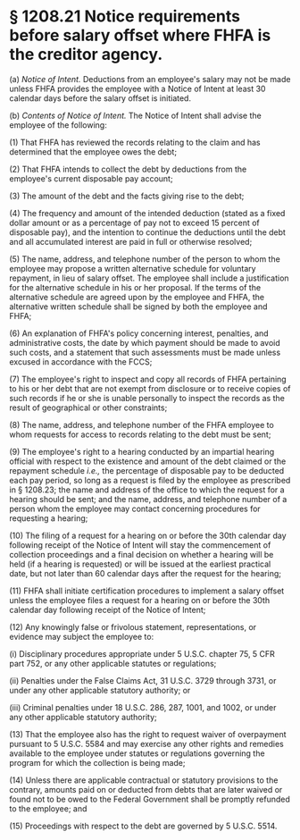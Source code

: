 # § 1208.21   Notice requirements before salary offset where FHFA is the creditor agency.

(a) *Notice of Intent.* Deductions from an employee's salary may not be made unless FHFA provides the employee with a Notice of Intent at least 30 calendar days before the salary offset is initiated.


(b) *Contents of Notice of Intent.* The Notice of Intent shall advise the employee of the following:


(1) That FHFA has reviewed the records relating to the claim and has determined that the employee owes the debt;


(2) That FHFA intends to collect the debt by deductions from the employee's current disposable pay account;


(3) The amount of the debt and the facts giving rise to the debt;


(4) The frequency and amount of the intended deduction (stated as a fixed dollar amount or as a percentage of pay not to exceed 15 percent of disposable pay), and the intention to continue the deductions until the debt and all accumulated interest are paid in full or otherwise resolved;


(5) The name, address, and telephone number of the person to whom the employee may propose a written alternative schedule for voluntary repayment, in lieu of salary offset. The employee shall include a justification for the alternative schedule in his or her proposal. If the terms of the alternative schedule are agreed upon by the employee and FHFA, the alternative written schedule shall be signed by both the employee and FHFA;


(6) An explanation of FHFA's policy concerning interest, penalties, and administrative costs, the date by which payment should be made to avoid such costs, and a statement that such assessments must be made unless excused in accordance with the FCCS;


(7) The employee's right to inspect and copy all records of FHFA pertaining to his or her debt that are not exempt from disclosure or to receive copies of such records if he or she is unable personally to inspect the records as the result of geographical or other constraints;


(8) The name, address, and telephone number of the FHFA employee to whom requests for access to records relating to the debt must be sent;


(9) The employee's right to a hearing conducted by an impartial hearing official with respect to the existence and amount of the debt claimed or the repayment schedule *i.e.,* the percentage of disposable pay to be deducted each pay period, so long as a request is filed by the employee as prescribed in § 1208.23; the name and address of the office to which the request for a hearing should be sent; and the name, address, and telephone number of a person whom the employee may contact concerning procedures for requesting a hearing;


(10) The filing of a request for a hearing on or before the 30th calendar day following receipt of the Notice of Intent will stay the commencement of collection proceedings and a final decision on whether a hearing will be held (if a hearing is requested) or will be issued at the earliest practical date, but not later than 60 calendar days after the request for the hearing;


(11) FHFA shall initiate certification procedures to implement a salary offset unless the employee files a request for a hearing on or before the 30th calendar day following receipt of the Notice of Intent;


(12) Any knowingly false or frivolous statement, representations, or evidence may subject the employee to:


(i) Disciplinary procedures appropriate under 5 U.S.C. chapter 75, 5 CFR part 752, or any other applicable statutes or regulations;


(ii) Penalties under the False Claims Act, 31 U.S.C. 3729 through 3731, or under any other applicable statutory authority; or


(iii) Criminal penalties under 18 U.S.C. 286, 287, 1001, and 1002, or under any other applicable statutory authority;


(13) That the employee also has the right to request waiver of overpayment pursuant to 5 U.S.C. 5584 and may exercise any other rights and remedies available to the employee under statutes or regulations governing the program for which the collection is being made;


(14) Unless there are applicable contractual or statutory provisions to the contrary, amounts paid on or deducted from debts that are later waived or found not to be owed to the Federal Government shall be promptly refunded to the employee; and


(15) Proceedings with respect to the debt are governed by 5 U.S.C. 5514.




